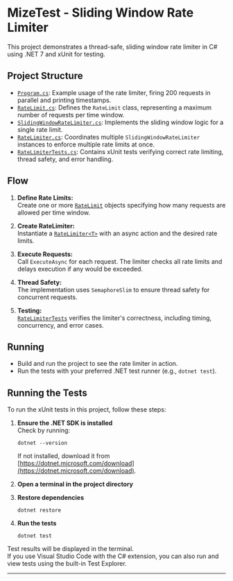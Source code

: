 # MizeTest - Sliding Window Rate Limiter

This project demonstrates a thread-safe, sliding window rate limiter in C# using .NET 7 and xUnit for testing.

## Project Structure

- [`Program.cs`](Program.cs): Example usage of the rate limiter, firing 200 requests in parallel and printing timestamps.
- [`RateLimit.cs`](RateLimit.cs): Defines the `RateLimit` class, representing a maximum number of requests per time window.
- [`SlidingWindowRateLimiter.cs`](SlidingWindowRateLimiter.cs): Implements the sliding window logic for a single rate limit.
- [`RateLimiter.cs`](RateLimiter.cs): Coordinates multiple `SlidingWindowRateLimiter` instances to enforce multiple rate limits at once.
- [`RateLimiterTests.cs`](RateLimiterTests.cs): Contains xUnit tests verifying correct rate limiting, thread safety, and error handling.

## Flow

1. **Define Rate Limits:**  
   Create one or more [`RateLimit`](RateLimit.cs) objects specifying how many requests are allowed per time window.

2. **Create RateLimiter:**  
   Instantiate a [`RateLimiter<T>`](RateLimiter.cs) with an async action and the desired rate limits.

3. **Execute Requests:**  
   Call `ExecuteAsync` for each request. The limiter checks all rate limits and delays execution if any would be exceeded.

4. **Thread Safety:**  
   The implementation uses `SemaphoreSlim` to ensure thread safety for concurrent requests.

5. **Testing:**  
   [`RateLimiterTests`](RateLimiterTests.cs) verifies the limiter's correctness, including timing, concurrency, and error cases.

## Running

- Build and run the project to see the rate limiter in action.
- Run the tests with your preferred .NET test runner (e.g., `dotnet test`).

## Running the Tests

To run the xUnit tests in this project, follow these steps:

1. **Ensure the .NET SDK is installed**  
   Check by running:

   ```
   dotnet --version
   ```

   If not installed, download it from [https://dotnet.microsoft.com/download](https://dotnet.microsoft.com/download).

2. **Open a terminal in the project directory**

3. **Restore dependencies**

   ```
   dotnet restore
   ```

4. **Run the tests**
   ```
   dotnet test
   ```

Test results will be displayed in the terminal.  
If you use Visual Studio Code with the C# extension, you can also run and view tests using the built-in Test Explorer.

---
